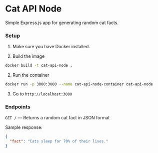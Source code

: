 # Cat API Node

Simple Express.js app for generating random cat facts.

### Setup

1. Make sure you have Docker installed.

2. Build the image

```bash
docker build -t cat-api-node .
```

2. Run the container

```bash
docker run -p 3000:3000 --name cat-api-node-container cat-api-node
```

3. Go to `http://localhost:3000`

### Endpoints

`GET /` — Returns a random cat fact in JSON format

Sample response:

```json
{
  "fact": "Cats sleep for 70% of their lives."
}
```